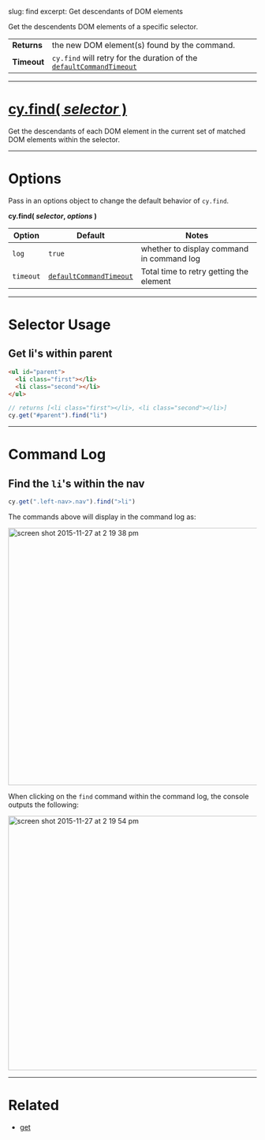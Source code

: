 slug: find
excerpt: Get descendants of DOM elements

Get the descendents DOM elements of a specific selector.

| | |
|--- | --- |
| **Returns** | the new DOM element(s) found by the command. |
| **Timeout** | `cy.find` will retry for the duration of the [`defaultCommandTimeout`](https://on.cypress.io/guides/configuration#section-timeouts) |

***

# [cy.find( *selector* )](#section-selector-usage)

Get the descendants of each DOM element in the current set of matched DOM elements within the selector.

***

# Options

Pass in an options object to change the default behavior of `cy.find`.

**cy.find( *selector*, *options* )**

Option | Default | Notes
--- | --- | ---
`log` | `true` | whether to display command in command log
`timeout` | [`defaultCommandTimeout`](https://on.cypress.io/guides/configuration#section-timeouts) | Total time to retry getting the element

***

# Selector Usage

## Get li's within parent

```html
<ul id="parent">
  <li class="first"></li>
  <li class="second"></li>
</ul>
```

```javascript
// returns [<li class="first"></li>, <li class="second"></li>]
cy.get("#parent").find("li")
```

***

# Command Log

## Find the `li`'s within the nav

```javascript
cy.get(".left-nav>.nav").find(">li")
```

The commands above will display in the command log as:

<img width="522" alt="screen shot 2015-11-27 at 2 19 38 pm" src="https://cloud.githubusercontent.com/assets/1271364/11447309/f6a9be4a-9511-11e5-84a5-a111215bf1e6.png">

When clicking on the `find` command within the command log, the console outputs the following:

<img width="516" alt="screen shot 2015-11-27 at 2 19 54 pm" src="https://cloud.githubusercontent.com/assets/1271364/11447312/fa3679cc-9511-11e5-9bea-904f8c70063d.png">

***

# Related

- [get](https://on.cypress.io/api/get)